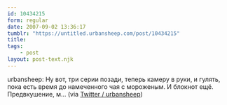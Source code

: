 ```yaml
---
id: 10434215
form: regular
date: 2007-09-02 13:36:17
tumblr: "https://untitled.urbansheep.com/post/10434215"
title:
tags:
    - post
layout: post-text.njk
---
```


<p>urbansheep: Ну вот, три серии позади, теперь камеру в руки, и гулять, пока есть время до намеченного чая с мороженым. И блокнот ещё. Предвкушение, м&hellip; (via <a href="http://twitter.com/urbansheep/statuses/242285562">Twitter / urbansheep</a>)</p>

